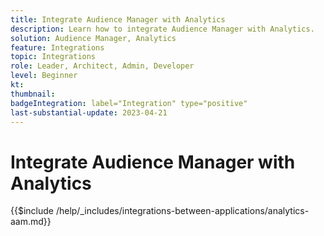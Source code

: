 ```yaml
---
title: Integrate Audience Manager with Analytics
description: Learn how to integrate Audience Manager with Analytics. 
solution: Audience Manager, Analytics 
feature: Integrations
topic: Integrations
role: Leader, Architect, Admin, Developer
level: Beginner
kt:
thumbnail:
badgeIntegration: label="Integration" type="positive"
last-substantial-update: 2023-04-21
---
```


# Integrate Audience Manager with Analytics

{{$include /help/_includes/integrations-between-applications/analytics-aam.md}}
